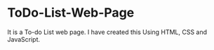# ToDo-List-Web-Page
It is a To-do List web page. I have created this Using HTML, CSS and JavaScript.
